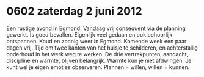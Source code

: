 # 0602 zaterdag 2 juni 2012
Een rustige avond in Egmond. Vandaag vrij consequent via de planning gewerkt. Is goed bevallen. Eigenlijk veel gedaan en ook behoorlijk ontspannen. Koud en zonnig weer in Egmond. Komende week een paar dagen vrij. Tijd om twee kanten van het huisje te schilderen, en achterstallig onderhoud in het werk weg te werken. De drie vertrekpunten, aandacht, discipline en warmte, blijven belangrijk. Warmte kun je niet afdwingen. Je kunt wel je eigen emoties observeren. Plannen = willen, willen = kunnen.